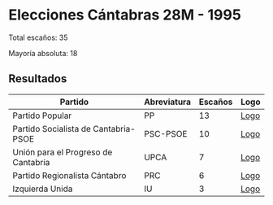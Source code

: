 # Elecciones Cántabras 28M - 1995

Total escaños: 35

Mayoría absoluta: 18

## Resultados

| Partido | Abreviatura | Escaños | Logo |
| - | - | - | - |
| Partido Popular | PP | 13 | [Logo](https://github.com/playzzz/Pactos/blob/master/Logos/PP.jpg?raw=true)
| Partido Socialista de Cantabria-PSOE | PSC-PSOE | 10 | [Logo](https://github.com/playzzz/Pactos/blob/master/Logos/PSOE.jpg?raw=true)
| Unión para el Progreso de Cantabria | UPCA | 7 | [Logo](https://github.com/playzzz/Pactos/blob/master/Logos/UPCA.jpg?raw=true)
| Partido Regionalista Cántabro | PRC | 6 | [Logo](https://github.com/playzzz/Pactos/blob/master/Logos/PRC.jpg?raw=true)
| Izquierda Unida | IU | 3 | [Logo](https://github.com/playzzz/Pactos/blob/master/Logos/IU.jpg?raw=true)
